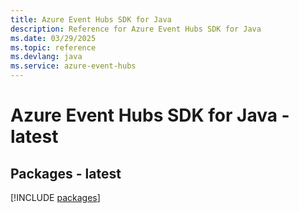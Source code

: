 ```yaml
---
title: Azure Event Hubs SDK for Java
description: Reference for Azure Event Hubs SDK for Java
ms.date: 03/29/2025
ms.topic: reference
ms.devlang: java
ms.service: azure-event-hubs
---
```

# Azure Event Hubs SDK for Java - latest
## Packages - latest
[!INCLUDE [packages](event-hubs-index.md)]